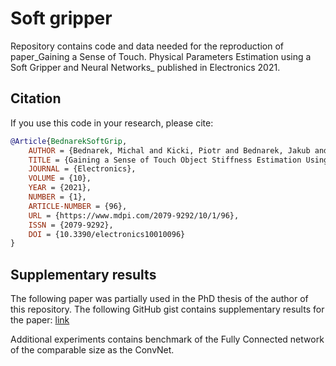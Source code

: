 # Soft gripper

Repository contains code and data needed for the reproduction of paper_Gaining a Sense of Touch.
Physical Parameters Estimation using a Soft Gripper and Neural Networks_ published in Electronics 2021.

## Citation

If you use this code in your research, please cite:

```bibtex
@Article{BednarekSoftGrip,
    AUTHOR = {Bednarek, Michal and Kicki, Piotr and Bednarek, Jakub and Walas, Krzysztof},
    TITLE = {Gaining a Sense of Touch Object Stiffness Estimation Using a Soft Gripper and Neural Networks},
    JOURNAL = {Electronics},
    VOLUME = {10},
    YEAR = {2021},
    NUMBER = {1},
    ARTICLE-NUMBER = {96},
    URL = {https://www.mdpi.com/2079-9292/10/1/96},
    ISSN = {2079-9292},
    DOI = {10.3390/electronics10010096}
}

```

## Supplementary results

The following paper was partially used in the PhD thesis of the author of this repository.
The following GitHub gist contains supplementary results for the paper:
[link](https://gist.github.com/mbed92/5208a336a2d6b58a43ef6288204d70f8)

Additional experiments contains benchmark of the Fully Connected network
of the comparable size as the ConvNet.